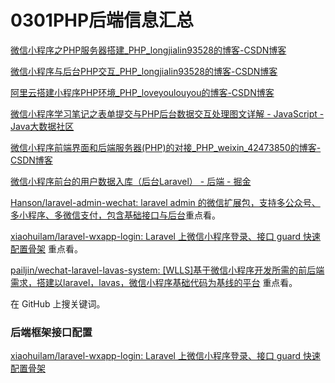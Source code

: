 # 0301PHP后端信息汇总

[微信小程序之PHP服务器搭建_PHP_longjialin93528的博客-CSDN博客](https://blog.csdn.net/longjialin93528/article/details/79727237)

[微信小程序与后台PHP交互_PHP_longjialin93528的博客-CSDN博客](https://blog.csdn.net/longjialin93528/article/details/79729287)

[阿里云搭建小程序PHP环境_PHP_loveyoulouyou的博客-CSDN博客](https://blog.csdn.net/loveyoulouyou/article/details/79607935?depth_1-utm_source=distribute.pc_relevant_right.none-task&utm_source=distribute.pc_relevant_right.none-task)

[微信小程序学习笔记之表单提交与PHP后台数据交互处理图文详解 - JavaScript - Java大数据社区](http://www.uxys.com/html/JavaScript/20190328/51785.html)

[微信小程序前端界面和后端服务器(PHP)的对接_PHP_weixin_42473850的博客-CSDN博客](https://blog.csdn.net/weixin_42473850/article/details/80992988?depth_1-utm_source=distribute.pc_relevant.none-task&utm_source=distribute.pc_relevant.none-task)

[微信小程序前台的用户数据入库（后台Laravel） - 后端 - 掘金](https://juejin.im/entry/5ac448c96fb9a028d82bf978)

[Hanson/laravel-admin-wechat: laravel admin 的微信扩展包，支持多公众号、多小程序、多微信支付，包含基础接口与后台](https://github.com/Hanson/laravel-admin-wechat)重点看。

[xiaohuilam/laravel-wxapp-login: Laravel 上微信小程序登录、接口 guard 快速配置骨架](https://github.com/xiaohuilam/laravel-wxapp-login) 重点看。

[pailjin/wechat-laravel-lavas-system: [WLLS]基于微信小程序开发所需的前后端需求，搭建以laravel，lavas，微信小程序基础代码为基线的平台](https://github.com/pailjin/wechat-laravel-lavas-system) 重点看。

在 GitHub 上搜关键词。

### 后端框架接口配置

[xiaohuilam/laravel-wxapp-login: Laravel 上微信小程序登录、接口 guard 快速配置骨架](https://github.com/xiaohuilam/laravel-wxapp-login)

